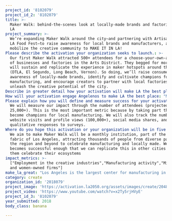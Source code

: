 ```yaml
---
project_id: '8102079'
project_id_2: '8102079'
title: >-
  Maker Walk: behind-the-scenes look at locally-made brands and factories around
  LA
project_summary: >-
  We’re expanding Maker Walk around the city—and partnering with Artisanal LA &
  LA Food Fest—to raise awareness for local brands and manufacturers, and
  mobilize the creative community to MAKE IT IN LA!
Please describe the activation your organization seeks to launch.: >-
  Our first Maker Walk attracted 500+ attendees for a choose-your-own-adventure
  of businesses and factories in the Arts District. They begged for more, so we
  will sustain and replicate the experience in maker hotspots around the region
  (DTLA, El Segundo, Long Beach, Vernon). So doing, we’ll raise consumer
  awareness of locally-made brands, identify and cultivate champions for
  manufacturing, and encourage creators to partner with local factories to fully
  unleash the creative potential of the city.
Describe in greater detail how your activation will make LA the best place?: "Los Angeles is the largest center for manufacturing in the country, with half a million jobs—that’s nearly four times as many jobs as film and television—yet most Angelenos don’t fully appreciate its importance to our economy. More important than jobs, manufacturing is a critical piece of innovation infrastructure that, if activated, could better unleash Los Angeles’ creative potential. \r\n\r\nMaker walk engages thought leaders and the creative public for a unique look behind manufacturing in the city. Our pilot run attracted more than 500 participants. They checked in for this free event at the Los Angeles Cleantech Incubator and received a map for a self-guided walking tour of the Arts District neighborhood. Participants enjoyed visits to a dozen different factories and businesses, including Hyperloop, Angel City Brewery, La La Land Production and Design, HIVE lighting, the LADWP substation, the Advanced Prototyping Center, Blue Bottle, Greenbar Distillery, and Oblong Industries. It ended with an after party, featuring mini maker workshops and locally crafted cocktails at locally made shoe brand, COMUNITY. You can watch a video here: http://makeitinla.org/makerwalkvideo \r\n\r\nOur attendees were impressed and surprised by the diversity of industries that are manufacturing in LA and they asked us for more. To build on Maker Walk’s success and expand its impact, we want to engage new neighborhoods and manufacturers and become a monthly event. We have yet to finalize the neighborhoods, but we have begun to scout venues in El Segundo, Pasadena, Vernon, in DTLA, and Long Beach.\r\n\r\nWe have partnered with Artisanal LA and the LA Food Fest to bring a pop-up market aspect to enhance the event. The markets will raise awareness of consumers and inspire them to purchase locally made goods. \r\n\r\nBecause the tours are so visual, we expect many attendees to share on social media and we will add playful encouragements for sharing like photo stations. We will highlight many of the makers and manufacturers on social media and on our website to drive traffic and awareness. We will also implement an extensive PR campaign to attract media coverage.\r\n\r\nWe anticipate repeating our Arts District Maker Walk in October 2018, and ramping up to a total of 18 events in the grant period.  We expect to grow by 10% each month and attract more than 2,500 attendees per event by the second year, for a total of 25,000 attendees to date. \r\n"
How will your activation engage Angelenos to make LA the best place: "Maker Walk will help make connections and inspire founders and aspiring entrepreneurs to consider “making it” in Los Angeles. We will use the events to uncover new creators to engage in our events and our Catalyst program and new manufacturers that we can support. \r\n\r\nWe will use the events as opportunities to reach the public with the message “manufacturing is sexy” through the media, social media, and our attendees. The events will be visually appealing to make it easy for people to share with their friends and raise awareness among the public. We will highlight manufacturers and brands hosting tours and selling at the market on our website.\r\n\r\nThe pop-up markets will inspire and enable consumers to buy locally-made.\r\n\r\nWe hope as these rotating events move, each neighborhood and city will start organizing additional events to involve their local residents, to expand our impact even further. \r\n"
Please explain how you will define and measure success for your activation.: >-
  We will measure our impact through the number of attendees (projected
  25,000+). This is the most important metric because by taking part they will
  become champions for local manufacturing. We will also track the number of
  website visits and profile views (100,000+), social media shares, and
  qualitative responses to surveys.
Where do you hope this activation or your organization will be in five years?: >-
  We aim to make Maker Walk will be a monthly institution, part of the cultural
  fabric of Los Angeles, attracting thousands of people from diverse parts of
  the region and beyond to celebrate manufacturing and locally made. We hope it
  becomes successful enough that we can replicate this in other cities to help
  them celebrate their ecosystems
impact_metrics: >-
  ["Employment in the creative industries","Manufacturing activity","Minority-
  and women-owned firms"]
make_la_great: "Los Angeles is the largest center for manufacturing in the country, with half a million jobs—that’s nearly four times as many jobs as film and television—yet most Angelenos don’t fully appreciate its importance to our economy. More important than jobs, manufacturing is a critical piece of innovation infrastructure that, if activated, could better unleash Los Angeles’ creative potential. \r\n \r\n \r\n \r\n Maker walk engages thought leaders and the creative public for a unique look behind manufacturing in the city. Our pilot run attracted more than 500 participants. They checked in for this free event at the Los Angeles Cleantech Incubator and received a map for a self-guided walking tour of the Arts District neighborhood. Participants enjoyed visits to a dozen different factories and businesses, including Hyperloop, Angel City Brewery, La La Land Production and Design, HIVE lighting, the LADWP substation, the Advanced Prototyping Center, Blue Bottle, Greenbar Distillery, and Oblong Industries. It ended with an after party, featuring mini maker workshops and locally crafted cocktails at locally made shoe brand, COMUNITY. You can watch a video here: http://makeitinla.org/makerwalkvideo \r\n \r\n \r\n \r\n Our attendees were impressed and surprised by the diversity of industries that are manufacturing in LA and they asked us for more. To build on Maker Walk’s success and expand its impact, we want to engage new neighborhoods and manufacturers and become a monthly event. We have yet to finalize the neighborhoods, but we have begun to scout venues in El Segundo, Pasadena, Vernon, in DTLA, and Long Beach.\r\n \r\n \r\n \r\n We have partnered with Artisanal LA and the LA Food Fest to bring a pop-up market aspect to enhance the event. The markets will raise awareness of consumers and inspire them to purchase locally made goods. \r\n \r\n \r\n \r\n Because the tours are so visual, we expect many attendees to share on social media and we will add playful encouragements for sharing like photo stations. We will highlight many of the makers and manufacturers on social media and on our website to drive traffic and awareness. We will also implement an extensive PR campaign to attract media coverage.\r\n \r\n \r\n \r\n We anticipate repeating our Arts District Maker Walk in October 2018, and ramping up to a total of 18 events in the grant period. We expect to grow by 10% each month and attract more than 2,500 attendees per event by the second year, for a total of 25,000 attendees to date."
category: create
organization_id: '2018079'
project_image: 'https://activation.la2050.org/assets/images/create/2048-wide/make-it-in-la.jpg'
project_video: 'https://www.youtube.com/watch?v=x2Ty5rjHVyE'
project_id_3: '8102079'
year_submitted: 2018
body_class: banana

---
```


